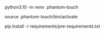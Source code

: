 python3.10 -m venv .phantom-touch

source .phantom-touch/bin/activate

pip install -r requirements/pre-requirements.txt

